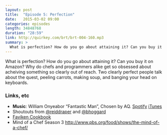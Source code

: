 ```yaml
---
layout: post
title:  "Episode 5: Perfection"
date:   2015-03-02 09:00
categories: episodes
length: 34848768
duration: "28:59"
link: http://quirkey.com/brt/brt-004-160.mp3
summary: >
  What is perfection? How do you go about attaining it? Can you buy it on Amazon? Why do chefs and programmers alike get so obsessed about acheiving something so clearly out of reach. Two clearly perfect people talk about the quest, peeling carrots, making soup, and banging your head on keyboards.
---
```

What is perfection? How do you go about attaining it? Can you buy it on Amazon? Why do chefs and programmers alike get so obsessed about acheiving something so clearly out of reach. Two clearly perfect people talk about the quest, peeling carrots, making soup, and banging your head on keyboards.

<!-- more -->

### Links, etc

* <strong>Music</strong>: William Onyeabor “Fantastic Man”, Chosen by AQ. [Spotify](http://open.spotify.com/track/1ETZhP9orTkDclKEyt0xqm) [iTunes](https://itunes.apple.com/us/album/fantastic-man/id708418132?i=708418258)
* Shoutouts from [@reiddraper](https://twitter.com/reiddraper) and [@bhoggard](https://twitter.com/bhoggard)
* [Faviken Cookbook](http://www.amazon.com/F%C3%A4viken-Magnus-Nilsson/dp/0714864706)
* Mind of a Chef Season 3 <http://www.pbs.org/food/shows/the-mind-of-a-chef/>

